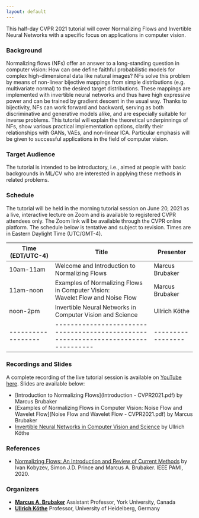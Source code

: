 ```yaml
---
layout: default
---
```


This half-day CVPR 2021 tutorial will cover Normalizing Flows and Invertible Neural Networks with a specific focus on applications in computer vision.


### Background 

Normalizing flows (NFs) offer an answer to a long-standing question in computer vision: 
How can one define faithful probabilistic models for complex high-dimensional data like natural images?
NFs solve this problem by means of non-linear bijective mappings from simple distributions (e.g. multivariate normal) to the desired target distributions.
These mappings are implemented with invertible neural networks and thus have high expressive power and can be trained by gradient descent in the usual way.
Thanks to bijectivity, NFs can work forward and backward, serving as both discriminative and generative models alike, and are especially suitable for inverse problems.
This tutorial will explain the theoretical underpinnings of NFs, show various practical implementation options, clarify their relationships with GANs, VAEs, and non-linear ICA.
Particular emphasis will be given to successful applications in the field of computer vision.


### Target Audience

The tutorial is intended to be introductory, i.e., aimed at people with basic backgrounds in ML/CV who are interested in applying these methods in related problems.


### Schedule

The tutorial will be held in the morning tutorial session on June 20, 2021 as a live, interactive lecture on Zoom and is available to registered CVPR attendees only.  The Zoom link will be available through the CVPR online platform.  The schedule below is tentative and subject to revision.  Times are in Eastern Daylight Time (UTC/GMT-4).

| Time (EDT/UTC-4) | Title                                                                            | Presenter       |
|------------------|----------------------------------------------------------------------------------|-----------------|
| 10am-11am        | Welcome and Introduction to Normalizing Flows                                    | Marcus Brubaker |
| 11am-noon        | Examples of Normalizing Flows in Computer Vision:<br>Wavelet Flow and Noise Flow | Marcus Brubaker |
| noon-2pm         | Invertible Neural Networks in Computer Vision and Science                        | Ullrich Köthe   |
|------------------|----------------------------------------------------------------------------------|-----------------|

### Recordings and Slides

A complete recording of the live tutorial session is available on [YouTube here](https://youtu.be/8XufsgG066A).  Slides are available below:
- [Introduction to Normalizing Flows](Introduction - CVPR2021.pdf) by Marcus Brubaker
- [Examples of Normalizing Flows in Computer Vision: Noise Flow and Wavelet Flow](Noise Flow and Wavelet Flow - CVPR2021.pdf) by Marcus Brubaker
- [Invertible Neural Networks in Computer Vision and Science](INNs-CVPR-June-2021.pdf) by Ullrich Köthe

### References
- [Normalizing Flows: An Introduction and Review of Current Methods](https://arxiv.org/abs/1908.09257) by Ivan Kobyzev, Simon J.D. Prince and Marcus A. Brubaker. IEEE PAMI, 2020.

### Organizers
- [**Marcus A. Brubaker**](https://mbrubake.github.io) Assistant Professor, York University, Canada
- [**Ullrich Köthe**](https://hci.iwr.uni-heidelberg.de/vislearn/people/ullrich-koethe/) Professor, University of Heidelberg, Germany
